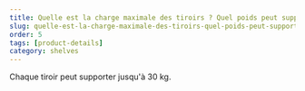 ```yaml
---
title: Quelle est la charge maximale des tiroirs ? Quel poids peut supporter chaque tiroir ?
slug: quelle-est-la-charge-maximale-des-tiroirs-quel-poids-peut-supporter-chaque-tiroir
order: 5
tags: [product-details]
category: shelves
---
```


Chaque tiroir peut supporter jusqu'à 30 kg.
